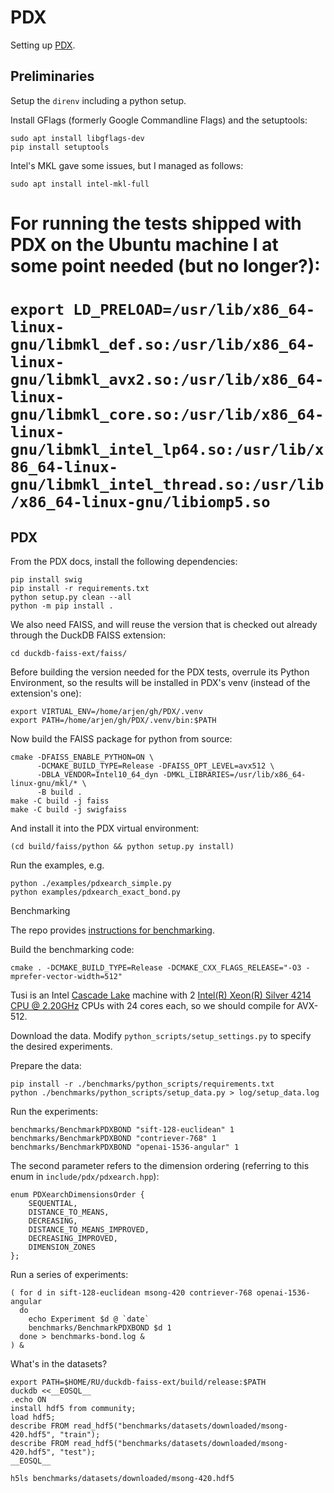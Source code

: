 # PDX

Setting up [PDX](https://github.com/cwida/PDX).

## Preliminaries

Setup the `direnv` including a python setup.

Install GFlags (formerly Google Commandline Flags) and the setuptools:

    sudo apt install libgflags-dev
    pip install setuptools

Intel's MKL gave some issues, but I managed as follows:

    sudo apt install intel-mkl-full

# For running the tests shipped with PDX on the Ubuntu machine I at some point needed (but no longer?):
# `export LD_PRELOAD=/usr/lib/x86_64-linux-gnu/libmkl_def.so:/usr/lib/x86_64-linux-gnu/libmkl_avx2.so:/usr/lib/x86_64-linux-gnu/libmkl_core.so:/usr/lib/x86_64-linux-gnu/libmkl_intel_lp64.so:/usr/lib/x86_64-linux-gnu/libmkl_intel_thread.so:/usr/lib/x86_64-linux-gnu/libiomp5.so`

## PDX

From the PDX docs, install the following dependencies:

    pip install swig
    pip install -r requirements.txt
    python setup.py clean --all
    python -m pip install .

We also need FAISS, and will reuse the version that is checked out already
through the DuckDB FAISS extension:

    cd duckdb-faiss-ext/faiss/

Before building the version needed for the PDX tests, overrule its Python Environment,
so the results will be installed in PDX's venv (instead of the extension's one):

    export VIRTUAL_ENV=/home/arjen/gh/PDX/.venv
    export PATH=/home/arjen/gh/PDX/.venv/bin:$PATH

Now build the FAISS package for python from source:

    cmake -DFAISS_ENABLE_PYTHON=ON \
          -DCMAKE_BUILD_TYPE=Release -DFAISS_OPT_LEVEL=avx512 \
          -DBLA_VENDOR=Intel10_64_dyn -DMKL_LIBRARIES=/usr/lib/x86_64-linux-gnu/mkl/* \
          -B build .
    make -C build -j faiss
    make -C build -j swigfaiss

And install it into the PDX virtual environment:

    (cd build/faiss/python && python setup.py install)

Run the examples, e.g.

    python ./examples/pdxearch_simple.py
    python examples/pdxearch_exact_bond.py 

Benchmarking

The repo provides [instructions for benchmarking](BENCHMARKING.md).

Build the benchmarking code:

    cmake . -DCMAKE_BUILD_TYPE=Release -DCMAKE_CXX_FLAGS_RELEASE="-O3 -mprefer-vector-width=512" 

Tusi is an Intel [Cascade Lake](https://www.intel.com/content/www/us/en/products/platforms/details/cascade-lake.html)
machine with 2 [Intel(R) Xeon(R) Silver 4214 CPU @ 2.20GHz](https://openbenchmarking.org/s/2+x+Intel+Xeon+Silver+4214) 
CPUs with 24 cores each, so we should compile for AVX-512.

Download the data.
Modify `python_scripts/setup_settings.py` to specify the desired experiments.

Prepare the data:

    pip install -r ./benchmarks/python_scripts/requirements.txt
    python ./benchmarks/python_scripts/setup_data.py > log/setup_data.log

Run the experiments:

    benchmarks/BenchmarkPDXBOND "sift-128-euclidean" 1
    benchmarks/BenchmarkPDXBOND "contriever-768" 1
    benchmarks/BenchmarkPDXBOND "openai-1536-angular" 1

The second parameter refers to the dimension ordering 
(referring to this enum in `include/pdx/pdxearch.hpp`):

```
enum PDXearchDimensionsOrder {
    SEQUENTIAL,
    DISTANCE_TO_MEANS,
    DECREASING,
    DISTANCE_TO_MEANS_IMPROVED,
    DECREASING_IMPROVED,
    DIMENSION_ZONES
};
```

Run a series of experiments:

    ( for d in sift-128-euclidean msong-420 contriever-768 openai-1536-angular
      do 
        echo Experiment $d @ `date` 
        benchmarks/BenchmarkPDXBOND $d 1 
      done > benchmarks-bond.log & 
    ) &

What's in the datasets?

```
export PATH=$HOME/RU/duckdb-faiss-ext/build/release:$PATH
duckdb <<__EOSQL__
.echo ON
install hdf5 from community;
load hdf5;
describe FROM read_hdf5("benchmarks/datasets/downloaded/msong-420.hdf5", "train");
describe FROM read_hdf5("benchmarks/datasets/downloaded/msong-420.hdf5", "test");
__EOSQL__
```

    h5ls benchmarks/datasets/downloaded/msong-420.hdf5 
